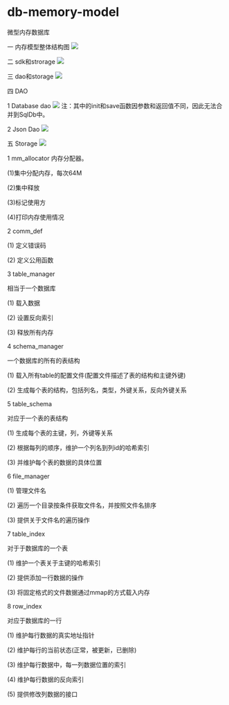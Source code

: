 # db-memory-model
微型内存数据库


一 内存模型整体结构图
![](http://upload-images.jianshu.io/upload_images/1397675-455d9a449b3315d1.png?imageMogr2/auto-orient/strip%7CimageView2/2/w/1240)

二 sdk和strorage
![](http://upload-images.jianshu.io/upload_images/1397675-776c78e084e9b6ef.png?imageMogr2/auto-orient/strip%7CimageView2/2/w/1240)

三 dao和storage
![](http://upload-images.jianshu.io/upload_images/1397675-663464e08e342037.png?imageMogr2/auto-orient/strip%7CimageView2/2/w/1240)

四 DAO

1 Database dao
![](http://upload-images.jianshu.io/upload_images/1397675-573f2f8a7a24aa3b.png?imageMogr2/auto-orient/strip%7CimageView2/2/w/1240)
注：其中的init和save函数因参数和返回值不同，因此无法合并到SqlDb中。

2 Json Dao
![](http://upload-images.jianshu.io/upload_images/1397675-4bce63ef64af6f86.png?imageMogr2/auto-orient/strip%7CimageView2/2/w/1240) 

五 Storage
![](http://upload-images.jianshu.io/upload_images/1397675-75b20d8e1fcadc10.png?imageMogr2/auto-orient/strip%7CimageView2/2/w/1240)

1 mm_allocator
内存分配器。

(1)集中分配内存，每次64M

(2)集中释放

(3)标记使用方

(4)打印内存使用情况

2 comm_def

(1) 定义错误码

(2) 定义公用函数

3 table_manager

相当于一个数据库

(1) 载入数据

(2) 设置反向索引

(3) 释放所有内存

4 schema_manager

一个数据库的所有的表结构

(1) 载入所有table的配置文件(配置文件描述了表的结构和主键外键)

(2) 生成每个表的结构，包括列名，类型，外键关系，反向外键关系

5 table_schema

对应于一个表的表结构

(1) 生成每个表的主键，列，外键等关系

(2) 根据每列的顺序，维护一个列名到列id的哈希索引

(3) 并维护每个表的数据的具体位置

6 file_manager

(1) 管理文件名

(2) 遍历一个目录按条件获取文件名，并按照文件名排序

(3) 提供关于文件名的遍历操作

7 table_index

对于于数据库的一个表

(1) 维护一个表关于主键的哈希索引

(2) 提供添加一行数据的操作

(3) 将固定格式的文件数据通过mmap的方式载入内存

8 row_index

对应于数据库的一行

(1) 维护每行数据的真实地址指针

(2) 维护每行的当前状态(正常，被更新，已删除)

(3) 维护每行数据中，每一列数据位置的索引

(4) 维护每行数据的反向索引

(5) 提供修改列数据的接口

